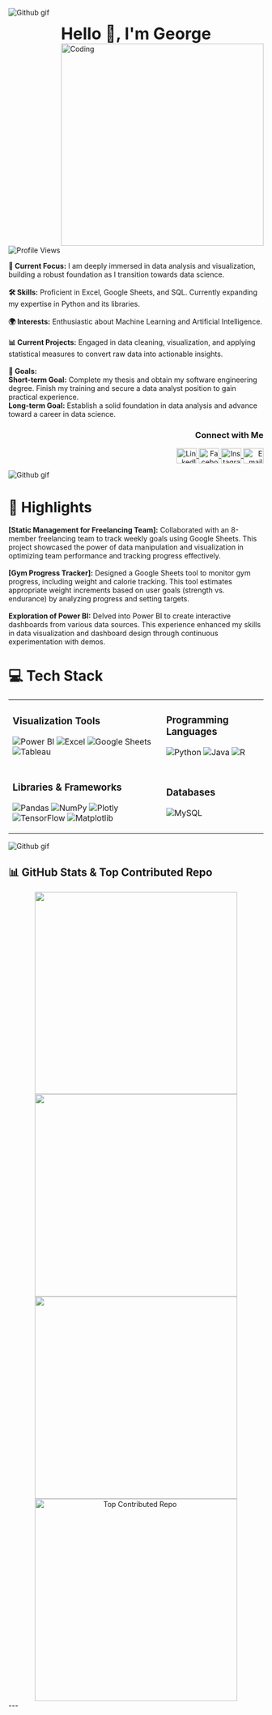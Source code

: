 ![Github gif](https://github.com/user-attachments/assets/f480b412-c424-416f-9d45-8f660dabb559)

<h1 align="center" style="font-size: 32px; margin: 0;">Hello 👋, I'm George</h1>

<img align="right" alt="Coding" width="400" src="https://cdn.myportfolio.com/2fcfcb103788251450a8304378dffded/a62c047f-8369-493c-ab14-71ef51bebc55_rw_1200.gif?h=e8c7ce55b326319eaca316cc1e74518f">
<p align="left">
  <img src="https://komarev.com/ghpvc/?username=WickyAnalysis&label=Profile%20views&color=0e75b6&style=flat" alt="Profile Views"/>
</p>

**🌟 Current Focus:** I am deeply immersed in data analysis and visualization, building a robust foundation as I transition towards data science.<br><br>
**🛠️ Skills:** Proficient in Excel, Google Sheets, and SQL. Currently expanding my expertise in Python and its libraries.<br><br>
**🌍 Interests:** Enthusiastic about Machine Learning and Artificial Intelligence.<br><br>
**📊 Current Projects:** Engaged in data cleaning, visualization, and applying statistical measures to convert raw data into actionable insights.<br><br>
**🎯 Goals:**<br> **Short-term Goal:** Complete my thesis and obtain my software engineering degree. Finish my training and secure a data analyst position to gain practical experience.<br> **Long-term Goal:** Establish a solid foundation in data analysis and advance toward a career in data science.

<h3 align="right">Connect with Me</h3>
<p align="right">
  <a href="https://www.linkedin.com/in/george-ayad-5ba84a194/" target="blank">
    <img align="center" src="https://raw.githubusercontent.com/rahuldkjain/github-profile-readme-generator/master/src/images/icons/Social/linked-in-alt.svg" alt="LinkedIn" height="30" width="40"/>
  </a>
  <a href="https://fb.com/george.ayad.5473" target="blank">
    <img align="center" src="https://raw.githubusercontent.com/rahuldkjain/github-profile-readme-generator/master/src/images/icons/Social/facebook.svg" alt="Facebook" height="30" width="40"/>
  </a>
  <a href="https://instagram.com/george_3yad" target="blank">
    <img align="center" src="https://raw.githubusercontent.com/rahuldkjain/github-profile-readme-generator/master/src/images/icons/Social/instagram.svg" alt="Instagram" height="30" width="40"/>
  </a>
  <a href="mailto:georgeayad3021@gmail.com" target="blank">
    <img align="center" src="https://img.shields.io/badge/Email-%23D14836?style=for-the-badge&logo=gmail&logoColor=white" alt="Email" height="30" width="40"/>
  </a>
</p>

![Github gif](https://user-images.githubusercontent.com/73097560/115834477-dbab4500-a447-11eb-908a-139a6edaec5c.gif)

<h1 align="left">🌟 Highlights</h1>
<p align="center">
  <ul style="list-style-type: none; padding: 0;">
    <li><strong>[Static Management for Freelancing Team]:</strong> Collaborated with an 8-member freelancing team to track weekly goals using Google Sheets. This project showcased the power of data manipulation and visualization in optimizing team performance and tracking progress effectively.</li><br>
    <li><strong>[Gym Progress Tracker]:</strong> Designed a Google Sheets tool to monitor gym progress, including weight and calorie tracking. This tool estimates appropriate weight increments based on user goals (strength vs. endurance) by analyzing progress and setting targets.</li><br>
    <li><strong>Exploration of Power BI:</strong> Delved into Power BI to create interactive dashboards from various data sources. This experience enhanced my skills in data visualization and dashboard design through continuous experimentation with demos.</li>
  </ul>
</p>

<h1 align="left">💻 Tech Stack</h1>

<table>
  <tr>
    <td>
      <h3>Visualization Tools</h3>
      <p>
        <img src="https://img.shields.io/badge/power_bi-F2C811?style=for-the-badge&logo=powerbi&logoColor=black" alt="Power BI" />
        <img src="https://img.shields.io/badge/Excel-217346?style=for-the-badge&logo=microsoft-excel&logoColor=white" alt="Excel" />
        <img src="https://img.shields.io/badge/Google_Sheets-34A853?style=for-the-badge&logo=google-sheets&logoColor=white" alt="Google Sheets" />
        <img src="https://img.shields.io/badge/Tableau-E97627?style=for-the-badge&logo=tableau&logoColor=white" alt="Tableau" />
      </p>
    </td>
    <td>
      <h3>Programming Languages</h3>
      <p>
        <img src="https://img.shields.io/badge/python-3670A0?style=for-the-badge&logo=python&logoColor=ffdd54" alt="Python" />
        <img src="https://img.shields.io/badge/java-%23ED8B00.svg?style=for-the-badge&logo=openjdk&logoColor=white" alt="Java" />
        <img src="https://img.shields.io/badge/r-%23276DC3.svg?style=for-the-badge&logo=r&logoColor=white" alt="R" />
      </p>
    </td>
  </tr>
  <tr>
    <td>
      <h3>Libraries & Frameworks</h3>
      <p>
        <img src="https://img.shields.io/badge/pandas-%23150458.svg?style=for-the-badge&logo=pandas&logoColor=white" alt="Pandas" />
        <img src="https://img.shields.io/badge/numpy-%23013243.svg?style=for-the-badge&logo=numpy&logoColor=white" alt="NumPy" />
        <img src="https://img.shields.io/badge/Plotly-%233F4F75.svg?style=for-the-badge&logo=plotly&logoColor=white" alt="Plotly" />
        <img src="https://img.shields.io/badge/TensorFlow-%23FF6F00.svg?style=for-the-badge&logo=TensorFlow&logoColor=white" alt="TensorFlow" />
        <img src="https://img.shields.io/badge/Matplotlib-%23ffffff.svg?style=for-the-badge&logo=Matplotlib&logoColor=black" alt="Matplotlib" />
      </p>
    </td>
    <td>
      <h3>Databases</h3>
      <p>
        <img src="https://img.shields.io/badge/mysql-4479A1.svg?style=for-the-badge&logo=mysql&logoColor=white" alt="MySQL" />
      </p>
    </td>
  </tr>
</table>

![Github gif](https://user-images.githubusercontent.com/73097560/115834477-dbab4500-a447-11eb-908a-139a6edaec5c.gif)

## 📊 GitHub Stats & Top Contributed Repo
<div align="center">
  <img src="https://github-readme-stats.vercel.app/api?username=WickyAnalytics&theme=blue-green&hide_border=true&include_all_commits=false&count_private=false" width="400"/>
  <img src="https://github-readme-streak-stats.herokuapp.com/?user=WickyAnalytics&theme=blue-green&hide_border=true" width="400"/>
  <img src="https://github-readme-stats.vercel.app/api/top-langs/?username=WickyAnalytics&theme=blue-green&hide_border=true&include_all_commits=false&count_private=false&layout=compact" width="400"/>
  <img src="https://github-contributor-stats.vercel.app/api?username=WickyAnalytics&limit=5&theme=blue-green&combine_all_yearly_contributions=true" alt="Top Contributed Repo" width="400"/>
</div>
---

<!-- Proudly created with GPRM ( https://gprm.itsvg.in ) -->

<!-- Proudly created with GPRM ( https://gprm.itsvg.in ) -->
